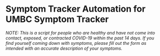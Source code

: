 # Symptom Tracker Automation for UMBC Symptom Tracker
*NOTE: This is a script for people who are healthy and have not come into contact, exposed, or contracted COVID-19 within the past 14 days. If you find yourself coming down with symptoms, please fill out the form as intended with an accurate description of your symptoms.*

